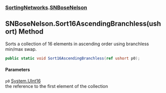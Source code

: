 ### [SortingNetworks](./SortingNetworks.md 'SortingNetworks').[SNBoseNelson](./SortingNetworks-SNBoseNelson.md 'SortingNetworks.SNBoseNelson')
## SNBoseNelson.Sort16AscendingBranchless(ushort) Method
Sorts a collection of 16 elements in ascending order using branchless min/max swap.  
```csharp
public static void Sort16AscendingBranchless(ref ushort p0);
```
#### Parameters
<a name='SortingNetworks-SNBoseNelson-Sort16AscendingBranchless(ushort)-p0'></a>
`p0` [System.UInt16](https://docs.microsoft.com/en-us/dotnet/api/System.UInt16 'System.UInt16')  
the reference to the first element of the collection  
  
